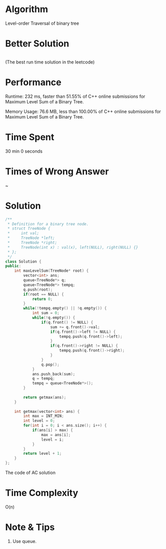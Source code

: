 # Algorithm

Level-order Traversal of binary tree

# Better Solution

```c++

```

(The best run time solution in the leetcode)

# Performance

Runtime: 232 ms, faster than 51.55% of C++ online submissions for Maximum Level Sum of a Binary Tree.

Memory Usage: 76.6 MB, less than 100.00% of C++ online submissions for Maximum Level Sum of a Binary Tree.

# Time Spent

30 min 0 seconds

# Times of Wrong Answer

~

# Solution

```c++
/**
 * Definition for a binary tree node.
 * struct TreeNode {
 *     int val;
 *     TreeNode *left;
 *     TreeNode *right;
 *     TreeNode(int x) : val(x), left(NULL), right(NULL) {}
 * };
 */
class Solution {
public:
    int maxLevelSum(TreeNode* root) {
        vector<int> ans;
        queue<TreeNode*> q;
        queue<TreeNode*> tempq;
        q.push(root);
        if(root == NULL) {
            return 0;
        }
        while(!tempq.empty() || !q.empty()) {
            int sum = 0;
            while(!q.empty()) {
                if(q.front() != NULL) {
                    sum += q.front()->val;
                    if(q.front()->left != NULL) {
                        tempq.push(q.front()->left);
                    }
                    if(q.front()->right != NULL) {
                        tempq.push(q.front()->right);
                    }
                }
                q.pop();
            }
            ans.push_back(sum);
            q = tempq;
            tempq = queue<TreeNode*>();
        }
        
        return getmax(ans);
    }
    
    int getmax(vector<int> ans) {
        int max = INT_MIN;
        int level = 0;
        for(int i = 0; i < ans.size(); i++) {
            if(ans[i] > max) {
                max = ans[i];
                level = i;
            }
        }
        return level + 1;
    }
};
```

The code of AC solution

# Time Complexity

O(n)

# Note & Tips

1. Use queue.